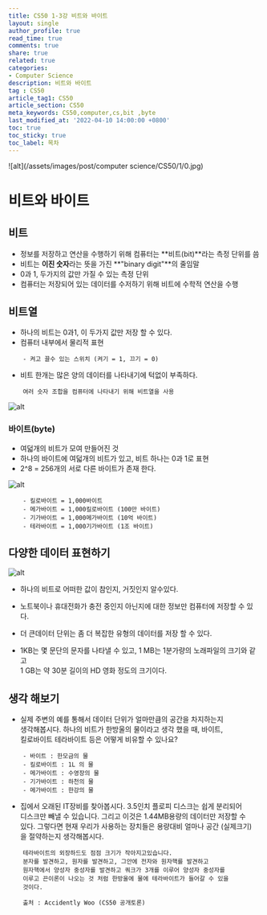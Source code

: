 ```yaml
---
title: CS50 1-3강 비트와 바이트
layout: single
author_profile: true
read_time: true
comments: true
share: true
related: true
categories:
- Computer Science
description: 비트와 바이트
tag : CS50
article_tag1: CS50
article_section: CS50
meta_keywords: CS50,computer,cs,bit ,byte
last_modified_at: '2022-04-10 14:00:00 +0800'
toc: true
toc_sticky: true
toc_label: 목차
---
```


![alt](/assets/images/post/computer science/CS50/1/0.jpg)

비트와 바이트
===============

## 비트

* 정보를 저장하고 연산을 수행하기 위해 컴퓨터는 **비트(bit)**라는 측정 단위를 씀
* 비트는 **이진 숫자**라는 뜻을 가진 **"binary digit"**의 줄임말
* 0과 1, 두가지의 값만 가질 수 있는 측정 단위
* 컴퓨터는 저장되어 있는 데이터를 수저하기 위해 비트에 수학적 연산을 수행

## 비트열

* 하나의 비트는 0과1, 이 두가지 값만 저장 할 수 있다.
* 컴퓨터 내부에서 물리적 표현

```
    - 켜고 끌수 있는 스위치 (켜기 = 1, 끄기 = 0)
```

* 비트 한개는 많은 양의 데이터를 나타내기에 턱없이 부족하다.

```
    여러 숫자 조합을 컴퓨터에 나타내기 위해 비트열을 사용
```

![alt](https://cphinf.pstatic.net/mooc/20171117_70/1510912069789p09Nl_JPEG/1.1_-01.jpg?type=w760)

### 바이트(byte) 
* 여덟개의 비트가 모여 만들어진 것
* 하나의 바이트에 여덟개의 비트가 있고, 비트 하나는 0과 1로 표현
* 2^8 = 256개의 서로 다른 바이트가 존재 한다.

![alt](https://cphinf.pstatic.net/mooc/20170712_297/1499826249488D4i2V_PNG/1.1_-02.png?type=w760)

```
    - 킬로바이트 = 1,000바이트
    - 메가바이트 = 1,000킬로바이트 (100만 바이트)
    - 기가바이트 = 1,000메가바이트 (10억 바이트)
    - 테라바이트 = 1,000기가바이트 (1조 바이트)
```
## 다양한 데이터 표현하기

![alt](https://cphinf.pstatic.net/mooc/20170712_75/1499826291828lfvjK_PNG/1.1_-03.png?type=w760)

* 하나의 비트로 어떠한 값이 참인지, 거짓인지 알수있다.
* 노트북이나 휴대전화가 충전 중인지 아닌지에 대한 정보만 컴퓨터에 저장할 수 있다.

* 더 큰데이터 단위는 좀 더 복잡한 유형의 데이터를 저장 할 수 있다.
* 1KB는 몇 문단의 문자를 나타낼 수 있고, 1 MB는 1분가량의 노래파일의 크기와 같고  
  1 GB는 약 30분 길이의 HD 영화 정도의 크기이다.

## 생각 해보기

* 실제 주변의 예를 통해서 데이터 단위가 얼마만큼의 공간을 차지하는지  
  생각해봅시다. 하나의 비트가 한방울의 물이라고 생각 했을 때, 바이트,  
  킬로바이트 테라바이트 등은 어떻게 비유할 수 있나요?

```
    - 바이트 : 한모금의 물
    - 킬로바이트 : 1L 의 물
    - 메가바이트 : 수영장의 물
    - 기가바이트 : 하천의 물
    - 메가바이트 : 한강의 물 
```

* 집에서 오래된 IT장비를 찾아봅시다. 3.5인치 플로피 디스크는 쉽게 분리되어  
  디스크만 빼낼 수 있습니다. 그리고 이것은 1.44MB용량의 데이터만 저장할 수  
  있다. 그렇다면 현재 우리가 사용하는 장치들은 용량대비 얼마나 공간 (실제크기)  
  을 절약하는지 생각해봅시다.

```
    테라바이트의 외장하드도 점점 크기가 작아지고있습니다.   
    분자를 발견하고, 원자를 발견하고, 그안에 전자와 원자핵를 발견하고
    원자핵에서 양성자 중성자를 발견하고 쿼크가 3개를 이루어 양성자 중성자를
    이루고 끈이론이 나오는 것 처럼 한방울에 물에 테라바이트가 들어갈 수 있을  
    것이다.

    출처 : Accidently Woo (CS50 공개토론)
```


